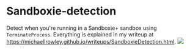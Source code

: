 # Sandboxie-detection
Detect when you're running in a Sandboxie+ sandbox using ``TerminateProcess``.
Everything is explained in my writeup at https://michaellrowley.github.io/writeups/SandboxieDetection.html.
<img src="https://i.ibb.co/RbyFNcF/image.png"/>
